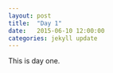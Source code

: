 ```yaml
---
layout: post
title:  "Day 1"
date:   2015-06-10 12:00:00
categories: jekyll update
---
```

This is day one.